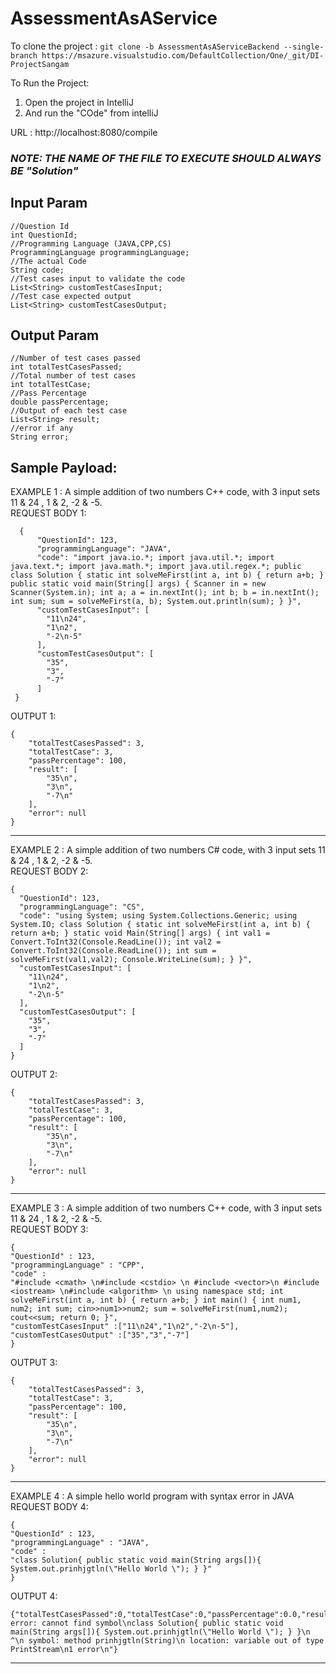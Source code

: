 # AssessmentAsAService
To clone the project : `git clone -b AssessmentAsAServiceBackend --single-branch https://msazure.visualstudio.com/DefaultCollection/One/_git/DI-ProjectSangam`

To Run the Project:   
1. Open the project in IntelliJ
2. And run the "COde" from intelliJ   

URL : http://localhost:8080/compile

### ***NOTE:  THE NAME OF THE FILE TO EXECUTE SHOULD ALWAYS BE "Solution"***

Input Param
-------
    //Question Id
    int QuestionId;
    //Programming Language (JAVA,CPP,CS)
    ProgrammingLanguage programmingLanguage;
    //The actual Code
    String code;
    //Test cases input to validate the code
    List<String> customTestCasesInput;
    //Test case expected output
    List<String> customTestCasesOutput;

Output Param
-----------
    //Number of test cases passed
    int totalTestCasesPassed;
    //Total number of test cases
    int totalTestCase;
    //Pass Percentage
    double passPercentage;
    //Output of each test case
    List<String> result;
    //error if any
    String error;
    
Sample Payload:
------------------
EXAMPLE 1 : A simple addition of two numbers C++ code, with 3 input sets  11 & 24 , 1 & 2, -2 & -5.     
REQUEST BODY 1:      
   ```
     {
         "QuestionId": 123,
         "programmingLanguage": "JAVA",
         "code": "import java.io.*; import java.util.*; import java.text.*; import java.math.*; import java.util.regex.*; public class Solution { static int solveMeFirst(int a, int b) { return a+b; } public static void main(String[] args) { Scanner in = new Scanner(System.in); int a; a = in.nextInt(); int b; b = in.nextInt(); int sum; sum = solveMeFirst(a, b); System.out.println(sum); } }",
         "customTestCasesInput": [
           "11\n24",
           "1\n2",
           "-2\n-5"
         ],
         "customTestCasesOutput": [
           "35",
           "3",
           "-7"
         ]
    } 
```


OUTPUT 1:
```$xslt
{
    "totalTestCasesPassed": 3,
    "totalTestCase": 3,
    "passPercentage": 100,
    "result": [
        "35\n",
        "3\n",
        "-7\n"
    ],
    "error": null
}
```
---------------------
EXAMPLE 2 : A simple addition of two numbers C# code, with 3 input sets  11 & 24 , 1 & 2, -2 & -5.     
REQUEST BODY 2:     
```$xslt
{
  "QuestionId": 123,
  "programmingLanguage": "CS",
  "code": "using System; using System.Collections.Generic; using System.IO; class Solution { static int solveMeFirst(int a, int b) { return a+b; } static void Main(String[] args) { int val1 = Convert.ToInt32(Console.ReadLine()); int val2 = Convert.ToInt32(Console.ReadLine()); int sum = solveMeFirst(val1,val2); Console.WriteLine(sum); } }",
  "customTestCasesInput": [
    "11\n24",
    "1\n2",
    "-2\n-5"
  ],
  "customTestCasesOutput": [
    "35",
    "3",
    "-7"
  ]
}
```
OUTPUT 2: 
```$xslt
{
    "totalTestCasesPassed": 3,
    "totalTestCase": 3,
    "passPercentage": 100,
    "result": [
        "35\n",
        "3\n",
        "-7\n"
    ],
    "error": null
}
```
---------------------
EXAMPLE 3 : A simple addition of two numbers C++ code, with 3 input sets  11 & 24 , 1 & 2, -2 & -5.     
REQUEST BODY 3:  
```$xslt
{
"QuestionId" : 123,
"programmingLanguage" : "CPP",
"code" :
"#include <cmath> \n#include <cstdio> \n #include <vector>\n #include <iostream> \n#include <algorithm> \n using namespace std; int solveMeFirst(int a, int b) { return a+b; } int main() { int num1, num2; int sum; cin>>num1>>num2; sum = solveMeFirst(num1,num2); cout<<sum; return 0; }",
"customTestCasesInput" :["11\n24","1\n2","-2\n-5"],
"customTestCasesOutput" :["35","3","-7"]
}
```
OUTPUT 3: 
```$xslt
{
    "totalTestCasesPassed": 3,
    "totalTestCase": 3,
    "passPercentage": 100,
    "result": [
        "35\n",
        "3\n",
        "-7\n"
    ],
    "error": null
}
```
-------------

EXAMPLE 4 : A simple hello world program with syntax error in JAVA   
REQUEST BODY 4: 
```     
{         
"QuestionId" : 123,       
"programmingLanguage" : "JAVA",      
"code" :        
"class Solution{ public static void main(String args[]){ System.out.prinhjgtln(\"Hello World \"); } }"
}
```
OUTPUT 4: 
 ```
{"totalTestCasesPassed":0,"totalTestCase":0,"passPercentage":0.0,"result":null,"error":"./files/Solution.java:1: error: cannot find symbol\nclass Solution{ public static void main(String args[]){ System.out.prinhjgtln(\"Hello World \"); } }\n ^\n symbol: method prinhjgtln(String)\n location: variable out of type PrintStream\n1 error\n"}
```
--------------------------------
